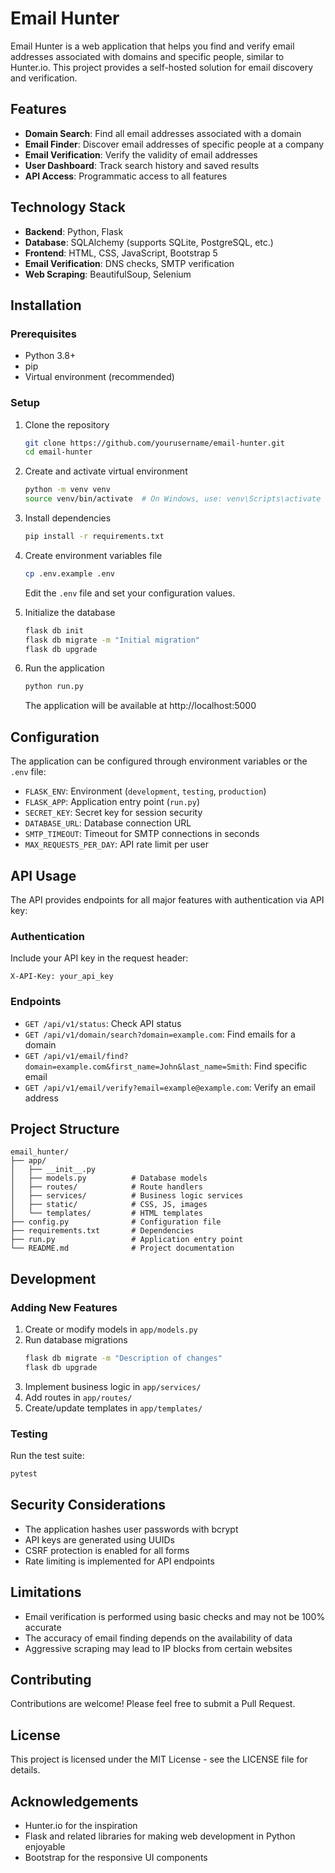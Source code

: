 
# Email Hunter

Email Hunter is a web application that helps you find and verify email addresses associated with domains and specific people, similar to Hunter.io. This project provides a self-hosted solution for email discovery and verification.

## Features

- **Domain Search**: Find all email addresses associated with a domain
- **Email Finder**: Discover email addresses of specific people at a company
- **Email Verification**: Verify the validity of email addresses
- **User Dashboard**: Track search history and saved results
- **API Access**: Programmatic access to all features

## Technology Stack

- **Backend**: Python, Flask
- **Database**: SQLAlchemy (supports SQLite, PostgreSQL, etc.)
- **Frontend**: HTML, CSS, JavaScript, Bootstrap 5
- **Email Verification**: DNS checks, SMTP verification
- **Web Scraping**: BeautifulSoup, Selenium

## Installation

### Prerequisites

- Python 3.8+
- pip
- Virtual environment (recommended)

### Setup

1. Clone the repository
   ```bash
   git clone https://github.com/yourusername/email-hunter.git
   cd email-hunter
   ```

2. Create and activate virtual environment
   ```bash
   python -m venv venv
   source venv/bin/activate  # On Windows, use: venv\Scripts\activate
   ```

3. Install dependencies
   ```bash
   pip install -r requirements.txt
   ```

4. Create environment variables file
   ```bash
   cp .env.example .env
   ```
   Edit the `.env` file and set your configuration values.

5. Initialize the database
   ```bash
   flask db init
   flask db migrate -m "Initial migration"
   flask db upgrade
   ```

6. Run the application
   ```bash
   python run.py
   ```

   The application will be available at http://localhost:5000

## Configuration

The application can be configured through environment variables or the `.env` file:

- `FLASK_ENV`: Environment (`development`, `testing`, `production`)
- `FLASK_APP`: Application entry point (`run.py`)
- `SECRET_KEY`: Secret key for session security
- `DATABASE_URL`: Database connection URL
- `SMTP_TIMEOUT`: Timeout for SMTP connections in seconds
- `MAX_REQUESTS_PER_DAY`: API rate limit per user

## API Usage

The API provides endpoints for all major features with authentication via API key:

### Authentication

Include your API key in the request header:
```
X-API-Key: your_api_key
```

### Endpoints

- `GET /api/v1/status`: Check API status
- `GET /api/v1/domain/search?domain=example.com`: Find emails for a domain
- `GET /api/v1/email/find?domain=example.com&first_name=John&last_name=Smith`: Find specific email
- `GET /api/v1/email/verify?email=example@example.com`: Verify an email address

## Project Structure

```
email_hunter/
├── app/
│   ├── __init__.py
│   ├── models.py          # Database models
│   ├── routes/            # Route handlers
│   ├── services/          # Business logic services
│   ├── static/            # CSS, JS, images
│   └── templates/         # HTML templates
├── config.py              # Configuration file
├── requirements.txt       # Dependencies
├── run.py                 # Application entry point
└── README.md              # Project documentation
```

## Development

### Adding New Features

1. Create or modify models in `app/models.py`
2. Run database migrations
   ```bash
   flask db migrate -m "Description of changes"
   flask db upgrade
   ```
3. Implement business logic in `app/services/`
4. Add routes in `app/routes/`
5. Create/update templates in `app/templates/`

### Testing

Run the test suite:
```bash
pytest
```

## Security Considerations

- The application hashes user passwords with bcrypt
- API keys are generated using UUIDs
- CSRF protection is enabled for all forms
- Rate limiting is implemented for API endpoints

## Limitations

- Email verification is performed using basic checks and may not be 100% accurate
- The accuracy of email finding depends on the availability of data
- Aggressive scraping may lead to IP blocks from certain websites

## Contributing

Contributions are welcome! Please feel free to submit a Pull Request.

## License

This project is licensed under the MIT License - see the LICENSE file for details.

## Acknowledgements

- Hunter.io for the inspiration
- Flask and related libraries for making web development in Python enjoyable
- Bootstrap for the responsive UI components